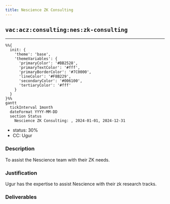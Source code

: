 ```yaml
---
title: Nescience ZK Consulting
---
```

## `vac:acz:consulting:nes:zk-consulting`
---

```mermaid
%%{ 
  init: { 
    'theme': 'base', 
    'themeVariables': { 
      'primaryColor': '#BB2528', 
      'primaryTextColor': '#fff', 
      'primaryBorderColor': '#7C0000', 
      'lineColor': '#F8B229', 
      'secondaryColor': '#006100', 
      'tertiaryColor': '#fff' 
    } 
  } 
}%%
gantt
  tickInterval 1month
  dateFormat YYYY-MM-DD 
  section Status
    Nescience ZK Consulting: , 2024-01-01, 2024-12-31
```

- status: 30%
- CC: Ugur

### Description

To assist the Nescience team with their ZK needs.
### Justification

Ugur has the expertise to assist Nescience with their zk research tracks.

### Deliverables


